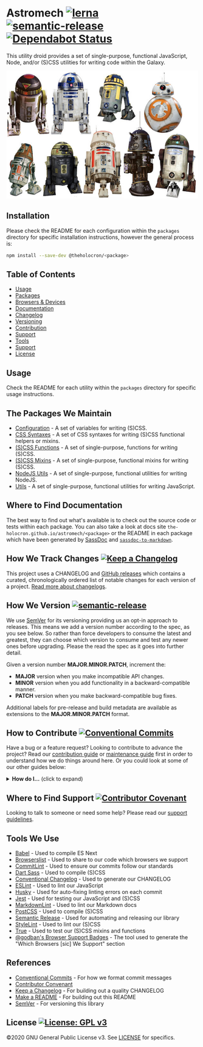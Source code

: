 # Astromech [![lerna](https://img.shields.io/badge/maintained%20with-lerna-cc00ff.svg)](https://lerna.js.org/) [![semantic-release](https://img.shields.io/badge/%20%20%F0%9F%93%A6%F0%9F%9A%80-semantic--release-e10079.svg)](https://github.com/semantic-release/semantic-release) [![Dependabot Status](https://api.dependabot.com/badges/status?host=github&repo=the-holocron/astromech)](https://dependabot.com)

This utility droid provides a set of single-purpose, functional JavaScript, Node, and/or (S)CSS utilities for writing code within the Galaxy.

![astromech](./astromech.jpg)

## Installation

Please check the README for each configuration within the `packages` directory for specific installation instructions, however the general process is:

```bash
npm install --save-dev @theholocron/<package>
```

## Table of Contents

- [Usage](#usage)
- [Packages](#the-packages-we-maintain)
- [Browsers & Devices](#which-browsers-devices-we-support)
- [Documentation](#where-to-find-documentation)
- [Changelog](#how-we-track-changes)
- [Versioning](#how-we-version)
- [Contribution](#how-to-contribute)
- [Support](#where-to-find-suport)
- [Tools](#tools-we-use)
- [Support](#where-to-find-suport)
- [License](#license)

## Usage

Check the README for each utility within the `packages` directory for specific usage instructions.

## The Packages We Maintain

- [Configuration](./packages/config#readme) - A set of variables for writing (S)CSS.
- [CSS Syntaxes](./packages/css-syntaxes#readme) - A set of CSS syntaxes for writing (S)CSS functional helpers or mixins.
- [(S)CSS Functions](./packages/scss-functions#readme) - A set of single-purpose, functions for writing (S)CSS.
- [(S)CSS Mixins](./packages/scss-mixins#readme) - A set of single-purpose, functional mixins for writing (S)CSS.
- [NodeJS Utils](./packages/node-utils#readme) - A set of single-purpose, functional utilities for writing NodeJS.
- [Utils](./packages/utils#readme) - A set of single-purpose, functional utilities for writing JavaScript.

## Where to Find Documentation

The best way to find out what's available is to check out the source code or tests within each package. You can also take a look at docs site `the-holocron.github.io/astromech/<package>` or the README in each package which have been generated by [SassDoc](http://sassdoc.com) and [`sassdoc-to-markdown`](https://github.com/hidoo/unit-sass/blob/master/packages/sassdoc-to-markdown).

## How We Track Changes [![Keep a Changelog](https://img.shields.io/badge/Keep%20a%20Changelog-1.0.0-orange)](https://keepachangelog.com/en/1.0.0/)

This project uses a CHANGELOG and [GitHub releases](https://help.github.com/en/github/administering-a-repository/about-releases) which contains a curated, chronologically ordered list of notable changes for each version of a project. [Read more about changelogs](https://keepachangelog.com/en/1.0.0/).

## How We Version [![semantic-release](https://img.shields.io/badge/%20%20%F0%9F%93%A6%F0%9F%9A%80-semantic--release-e10079.svg)](https://github.com/semantic-release/semantic-release)

We use [SemVer](https://semver.org/) for its versioning providing us an opt-in approach to releases. This means we add a version number according to the spec, as you see below. So rather than force developers to consume the latest and greatest, they can choose which version to consume and test any newer ones before upgrading. Please the read the spec as it goes into further detail.

Given a version number **MAJOR.MINOR.PATCH**, increment the:

- **MAJOR** version when you make incompatible API changes.
- **MINOR** version when you add functionality in a backward-compatible manner.
- **PATCH** version when you make backward-compatible bug fixes.

Additional labels for pre-release and build metadata are available as extensions to the **MAJOR.MINOR.PATCH** format.

## How to Contribute [![Conventional Commits](https://img.shields.io/badge/Conventional%20Commits-1.0.0-yellow.svg)](https://conventionalcommits.org)

Have a bug or a feature request? Looking to contribute to advance the project? Read our [contribution guide](./github/CONTRIBUTING.md) or [maintenance guide](./.github/MAINTAINING.md) first in order to understand how we do things around here. Or you could look at some of our other guides below:

<details>
  <summary><strong>How do I…</strong> (click to expand)</summary>

- [Ask or Say Something?](./.github/SUPPORT.md)
    - [Request Support](./.github/SUPPORT.md#request-support)
    - [Report an Error or Bug](./.github/SUPPORT.md#report-an-error-or-bug)
    - [Request a Feature](./.github/SUPPORT.md#request-a-feature)
- [Make Something?](./.github/CONTRIBUTING.md)
    - [Setup the Project](./.github/CONTRIBUTING.md#get-started)
    - [Create an Issue](./.github/CONTRIBUTING.md#creating-a-good-issue)
    - [Create a Feature Request](./.github/CONTRIBUTING.md#create-a-good-feature-request)
    - [Contribute Documentation](./.github/CONTRIBUTING.md#contribute-to-documentation)
    - [Contribute Code](./.github/CONTRIBUTING.md#create-a-pull-request)
    - [Join the Team](./.github/CONTRIBUTING.md#join-the-team)
- [Manage Something](./.github/MAINTAINING.md)
    - [Provide Support on Issues](./.github/MAINTAINING.md#provide-support-on-issues)
    - [Label Issues](./.github/MAINTAINING.md#label-issues)
    - [Clean Up Issues and PRs](./.github/MAINTAINING.md#clean-up-issues-and-prs)
    - [Create a Pull Request](./.github/MAINTAINING.md#create-a-pull-request)
    - [Review Pull Requests](./.github/MAINTAINING.md#review-pull-requests)
    - [Merge Pull Requests](./.github/MAINTAINING.md#merge-pull-requests)
    - [Tag a Release](./.github/MAINTAINING.md#tag-a-release)
    - [Release a Version](./.github/MAINTAINING.md#release-a-version)

</details>

## Where to Find Support [![Contributor Covenant](https://img.shields.io/badge/Contributor%20Covenant-v2.0%20adopted-ff69b4.svg)](code_of_conduct.md)

Looking to talk to someone or need some help? Please read our [support guidelines](./.github/SUPPORT.md).

## Tools We Use

- [Babel](https://babeljs.io/) - Used to compile ES Next 
- [Browserslist](https://github.com/browserslist/browserslist) - Used to share to our code which browsers we support
- [CommitLint](https://commitlint.js.org/#/) - Used to ensure our commits follow our standards
- [Dart Sass](https://sass-lang.com/dart-sass) - Used to compile (S)CSS
- [Conventional Changelog](https://github.com/conventional-changelog/conventional-changelog) - Used to generate our CHANGELOG
- [ESLint](https://eslint.org/) - Used to lint our JavaScript
- [Husky](https://github.com/typicode/husky) - Used for auto-fixing linting errors on each commit
- [Jest](https://jestjs.io/) - Used for testing our JavaScript and (S)CSS
- [MarkdownLint](https://github.com/DavidAnson/markdownlint) - Used to lint our Markdown docs
- [PostCSS](https://postcss.org/) - Used to compile (S)CSS
- [Semantic Release](https://semantic-release.gitbook.io/semantic-release/) - Used for automating and releasing our library
- [StyleLint](https://stylelint.io/) - Used to lint our (S)CSS
- [True](https://www.oddbird.net/true/docs/) - Used to test our (S)CSS mixins and functions
- [@godban's Browser Support Badges](https://godban.github.io/browsers-support-badges) - The tool used to generate the "Which Browsers [sic] We Support" section

## References

- [Conventional Commits](https://www.conventionalcommits.org/en/v1.0.0/) - For how we format commit messages
- [Contributor Convenant](https://www.contributor-covenant.org)
- [Keep a Changelog](https://keepachangelog.com/en/1.0.0/) - For building out a quality CHANGELOG
- [Make a README](https://www.makeareadme.com/) - For building out this README
- [SemVer](https://semver.org/) - For versioning this library

## License [![License: GPL v3](https://img.shields.io/badge/License-GPLv3-blue.svg)](https://www.gnu.org/licenses/gpl-3.0)

©2020 GNU General Public License v3. See [LICENSE](./LICENSE.md) for specifics.
